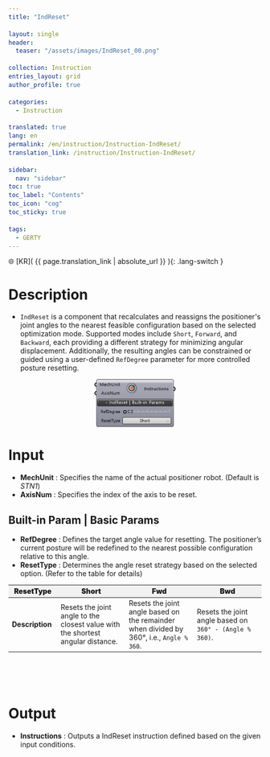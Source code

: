 ```yaml
---
title: "IndReset"

layout: single
header:
  teaser: "/assets/images/IndReset_00.png"

collection: Instruction
entries_layout: grid
author_profile: true

categories:
  - Instruction

translated: true
lang: en
permalink: /en/instruction/Instruction-IndReset/
translation_link: /instruction/Instruction-IndReset/

sidebar:
  nav: "sidebar"
toc: true
toc_label: "Contents"
toc_icon: "cog"
toc_sticky: true

tags: 
  - GERTY
---
```


🌐 [KR]( {{ page.translation_link | absolute_url }} ){: .lang-switch }

# Description

* `IndReset` is a component that recalculates and reassigns the positioner's joint angles to the nearest feasible configuration based on the selected optimization mode.
Supported modes include `Short`, `Forward`, and `Backward`, each providing a different strategy for minimizing angular displacement.
Additionally, the resulting angles can be constrained or guided using a user-defined `RefDegree` parameter for more controlled posture resetting.

<p align="center">  <img src="/assets/images/IndReset_00.png" align="center" width="32%"></p>

# Input

* **MechUnit** : Specifies the name of the actual positioner robot. (Default is *STN1*)
* **AxisNum** : Specifies the index of the axis to be reset.

## Built-in Param | Basic Params

* **RefDegree** : Defines the target angle value for resetting. The positioner’s current posture will be redefined to the nearest possible configuration relative to this angle.
* **ResetType** : Determines the angle reset strategy based on the selected option. (Refer to the table for details)

<p align="center">
<table style="border-collapse: collapse: width: 51 %; height: 200px;" border="0.5" data-ke-style="sytle4">
  <thead style="background-color: #F2F2F2; font-weight: bold; text-align: center;">
    <tr>
      <th style="width: 10%; height: 15px; text-align: center; font-weight: bolder;">ResetType</th>
      <th style="width: 25%; height: 15px; text-align: center; font-weight: bolder;">Short</th>
      <th style="width: 25%; height: 15x; text-align: center; font-weight: bolder;">Fwd</th>
      <th style="width: 25%; height: 15px; text-align: center; font-weight: bolder;">Bwd</th>
    </tr>
  </thead>
  <tbody>
    <tr>
      <td><strong>Description</strong></td>
      <td style="width: 25%; height: 15px;">Resets the joint angle to the closest value with the shortest angular distance.</td>
      <td style="width: 25%; height: 15px;">Resets the joint angle based on the remainder when divided by 360°, i.e., <code>Angle % 360</code>.</td>
      <td style="width: 25%; height: 15px;">Resets the joint angle based on <code>360° - (Angle % 360)</code>.</td>
    </tr>
  </tbody>
</table>
</p>

# Output

* **Instructions** : Outputs a IndReset instruction defined based on the given input conditions.
